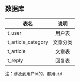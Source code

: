 ## 数据库  
 
| 表名 | 说明|
| -----------|:--------:|
| t_user | 用户表 |
| t_article_category | 文章分类      |
| t_article | 文章表     |
| t_reply| 回复表 |

注：涉及到用户id的，都用`uid`
